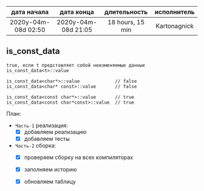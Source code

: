 
| дата начала         |   дата конца        | длительность     | исполнитель  |
|:-------------------:|:-------------------:|:----------------:|:------------:|
| 2020y-04m-08d 02:50 | 2020y-04m-08d 21:05 | 18 hours, 15 min | Kartonagnick |

is_const_data
---

```
true, если t представляет собой неизменяемые данные
is_const_data<t>::value

is_const_data<char*>::value             // false
is_const_data<char* const>::value       // false

is_const_data<const char*>::value       // true
is_const_data<const char*const>::value  // true
```

План:  
  - `Часть-1` реализация:  
    - [x] добавляем реализацию  
    - [x] добавляем тесты  
  - `Часть-2` сборка:  
    - [x] проверяем сборку на всех компиляторах  
    - [x] заполняем историю  
    - [x] обновляем таблицу  


